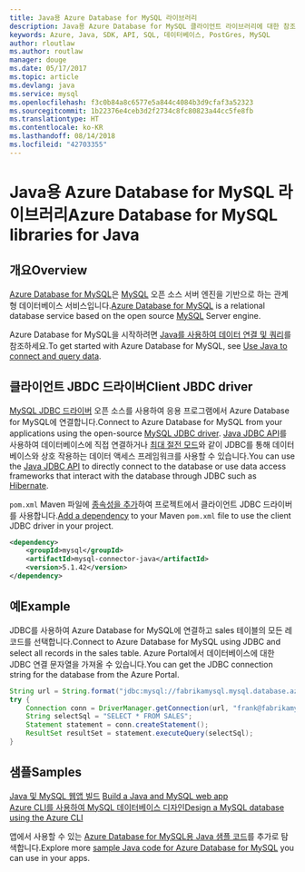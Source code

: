 ```yaml
---
title: Java용 Azure Database for MySQL 라이브러리
description: Java용 Azure Database for MySQL 클라이언트 라이브러리에 대한 참조 설명서
keywords: Azure, Java, SDK, API, SQL, 데이터베이스, PostGres, MySQL
author: rloutlaw
ms.author: routlaw
manager: douge
ms.date: 05/17/2017
ms.topic: article
ms.devlang: java
ms.service: mysql
ms.openlocfilehash: f3c0b84a8c6577e5a844c4084b3d9cfaf3a52323
ms.sourcegitcommit: 1b22376e4ceb3d2f2734c8fc80823a44cc5fe8fb
ms.translationtype: HT
ms.contentlocale: ko-KR
ms.lasthandoff: 08/14/2018
ms.locfileid: "42703355"
---
```

# <a name="azure-database-for-mysql-libraries-for-java"></a><span data-ttu-id="89a3f-104">Java용 Azure Database for MySQL 라이브러리</span><span class="sxs-lookup"><span data-stu-id="89a3f-104">Azure Database for MySQL libraries for Java</span></span>

## <a name="overview"></a><span data-ttu-id="89a3f-105">개요</span><span class="sxs-lookup"><span data-stu-id="89a3f-105">Overview</span></span>

<span data-ttu-id="89a3f-106">[Azure Database for MySQL](/azure/sql-database/sql-database-technical-overview)은 [MySQL](https://www.mysql.com/) 오픈 소스 서버 엔진을 기반으로 하는 관계형 데이터베이스 서비스입니다.</span><span class="sxs-lookup"><span data-stu-id="89a3f-106">[Azure Database for MySQL](/azure/sql-database/sql-database-technical-overview) is a relational database service based on the open source [MySQL](https://www.mysql.com/) Server engine.</span></span> 

<span data-ttu-id="89a3f-107">Azure Database for MySQL을 시작하려면 [Java를 사용하여 데이터 연결 및 쿼리](/azure/mysql/connect-java)를 참조하세요.</span><span class="sxs-lookup"><span data-stu-id="89a3f-107">To get started with Azure Database for MySQL, see [Use Java to connect and query data](/azure/mysql/connect-java).</span></span>

## <a name="client-jbdc-driver"></a><span data-ttu-id="89a3f-108">클라이언트 JBDC 드라이버</span><span class="sxs-lookup"><span data-stu-id="89a3f-108">Client JBDC driver</span></span>

<span data-ttu-id="89a3f-109">[MySQL JDBC 드라이버](https://dev.mysql.com/downloads/connector/j/) 오픈 소스를 사용하여 응용 프로그램에서 Azure Database for MySQL에 연결합니다.</span><span class="sxs-lookup"><span data-stu-id="89a3f-109">Connect to Azure Database for MySQL from your applications using the open-source [MySQL JDBC driver](https://dev.mysql.com/downloads/connector/j/).</span></span> <span data-ttu-id="89a3f-110">[Java JDBC API](https://docs.oracle.com/javase/8/docs/technotes/guides/jdbc/)를 사용하여 데이터베이스에 직접 연결하거나 [최대 절전 모드](http://hibernate.org/)와 같이 JDBC를 통해 데이터베이스와 상호 작용하는 데이터 액세스 프레임워크를 사용할 수 있습니다.</span><span class="sxs-lookup"><span data-stu-id="89a3f-110">You can use the [Java JDBC API](https://docs.oracle.com/javase/8/docs/technotes/guides/jdbc/) to directly connect to the database or use data access frameworks that interact with the database through JDBC such as [Hibernate](http://hibernate.org/).</span></span>

<span data-ttu-id="89a3f-111">`pom.xml` Maven 파일에 [종속성을 추가](https://maven.apache.org/guides/getting-started/index.html#How_do_I_use_external_dependencies)하여 프로젝트에서 클라이언트 JDBC 드라이버를 사용합니다.</span><span class="sxs-lookup"><span data-stu-id="89a3f-111">[Add a dependency](https://maven.apache.org/guides/getting-started/index.html#How_do_I_use_external_dependencies) to your Maven `pom.xml` file to use the client JDBC driver in your project.</span></span>  

```XML
<dependency>
    <groupId>mysql</groupId>
    <artifactId>mysql-connector-java</artifactId>
    <version>5.1.42</version>
</dependency>
```   

## <a name="example"></a><span data-ttu-id="89a3f-112">예</span><span class="sxs-lookup"><span data-stu-id="89a3f-112">Example</span></span>

<span data-ttu-id="89a3f-113">JDBC를 사용하여 Azure Database for MySQL에 연결하고 sales 테이블의 모든 레코드를 선택합니다.</span><span class="sxs-lookup"><span data-stu-id="89a3f-113">Connect to Azure Database for MySQL using JDBC and select all records in the sales table.</span></span> <span data-ttu-id="89a3f-114">Azure Portal에서 데이터베이스에 대한 JDBC 연결 문자열을 가져올 수 있습니다.</span><span class="sxs-lookup"><span data-stu-id="89a3f-114">You can get the JDBC connection string for the database from the Azure Portal.</span></span>

```java
String url = String.format("jdbc:mysql://fabrikamysql.mysql.database.azure.com:3306/fabrikamdb?verifyServerCertificate=true&useSSL=true&requireSSL=false");
try {
    Connection conn = DriverManager.getConnection(url, "frank@fabrikamysql", "aBcDeFgHiJkL");
    String selectSql = "SELECT * FROM SALES";
    Statement statement = conn.createStatement();
    ResultSet resultSet = statement.executeQuery(selectSql);
}
```

## <a name="samples"></a><span data-ttu-id="89a3f-115">샘플</span><span class="sxs-lookup"><span data-stu-id="89a3f-115">Samples</span></span>

<span data-ttu-id="89a3f-116">[Java 및 MySQL 웹앱 빌드](/azure/app-service-web/app-service-web-tutorial-java-mysql) </span><span class="sxs-lookup"><span data-stu-id="89a3f-116">[Build a Java and MySQL web app](/azure/app-service-web/app-service-web-tutorial-java-mysql) </span></span>  
[<span data-ttu-id="89a3f-117">Azure CLI를 사용하여 MySQL 데이터베이스 디자인</span><span class="sxs-lookup"><span data-stu-id="89a3f-117">Design a MySQL database using the Azure CLI</span></span>](/azure/mysql/tutorial-design-database-using-cli)   

<span data-ttu-id="89a3f-118">앱에서 사용할 수 있는 [Azure Database for MySQL용 Java 샘플 코드](https://azure.microsoft.com/resources/samples/?platform=java&term=mysql)를 추가로 탐색합니다.</span><span class="sxs-lookup"><span data-stu-id="89a3f-118">Explore more [sample Java code for Azure Database for MySQL](https://azure.microsoft.com/resources/samples/?platform=java&term=mysql) you can use in your apps.</span></span>
